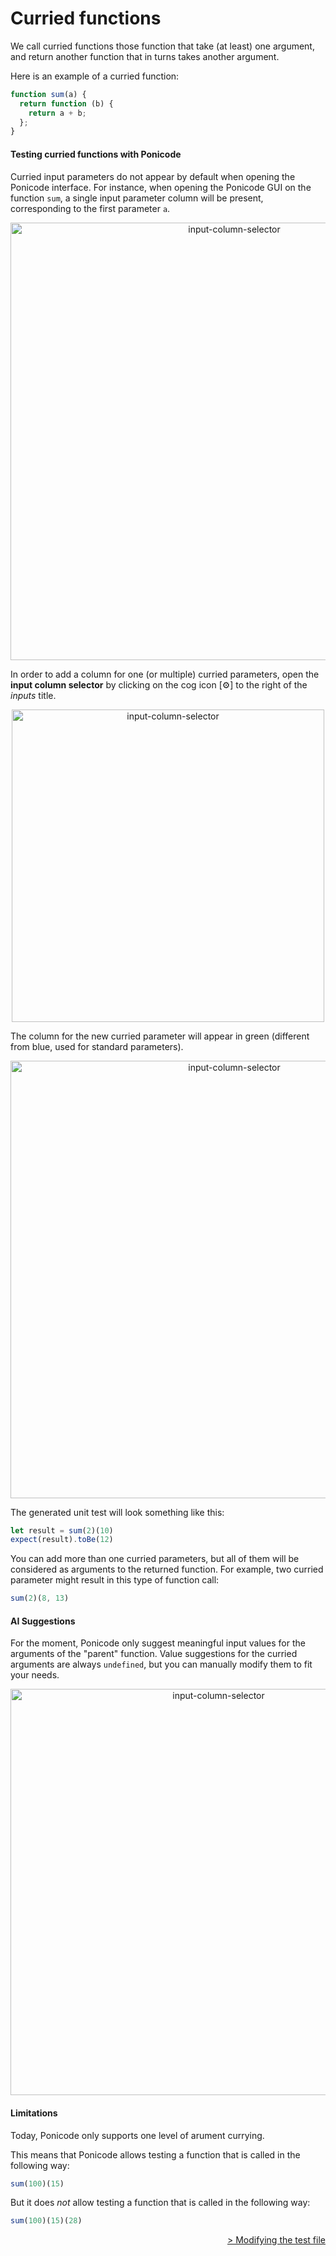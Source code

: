 # Curried functions

We call curried functions those function that take (at least) one argument, and return another function that in turns takes another argument.

Here is an example of a curried function:

```javascript
function sum(a) {
  return function (b) {
    return a + b;
  };
}
```

#### Testing curried functions with Ponicode

Curried input parameters do not appear by default when opening the Ponicode interface. 
For instance, when opening the Ponicode GUI on the function `sum`, a single input parameter column will be present, corresponding to the first parameter `a`.

<p align="center">
    <img src="ut_extension/gui_test/images/curry_1.png" alt="input-column-selector" width="700"/>
</p>

In order to add a column for one (or multiple) curried parameters, open the **input column selector** by clicking on the cog icon [⚙] to the right of the *inputs* title.

<p align="center">
    <img src="ut_extension/gui_test/images/curry_column_selector.png" alt="input-column-selector" width="500"/>
</p>

The column for the new curried parameter will appear in green (different from blue, used for standard parameters). 

<p align="center">
    <img src="ut_extension/gui_test/images/curry_2.png" alt="input-column-selector" width="700"/>
</p>

The generated unit test will look something like this: 

```javascript
let result = sum(2)(10)
expect(result).toBe(12)
```

You can add more than one curried parameters, but all of them will be considered as arguments to the returned function. For example, two curried parameter might result in this type of function call: 

```javascript
sum(2)(8, 13)
```

#### AI Suggestions

For the moment, Ponicode only suggest meaningful input values for the arguments of the "parent" function. Value suggestions for the curried arguments are always `undefined`, but you can manually modify them to fit your needs.

<p align="center">
    <img src="ut_extension/gui_test/images/curry_suggestions.png" alt="input-column-selector" width="650"/>
</p>

#### Limitations

Today, Ponicode only supports one level of arument currying.

This means that Ponicode allows testing a function that is called in the following way:
```javascript
sum(100)(15)
```
But it does *not* allow testing a function that is called in the following way:
```javascript
sum(100)(15)(28)
```

<div align="right">
    <a href="#/ut_extension/gui_test/modifyingTestFile.md" >
        > Modifying the test file
    </a>
</div>
